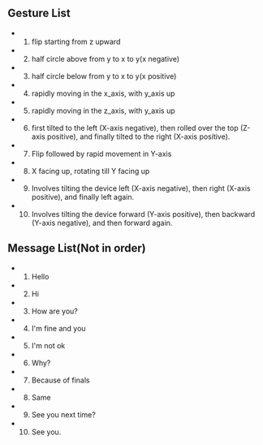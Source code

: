 ## Gesture List
* 1. flip starting from z upward
* 2. half circle above from y to x to y(x negative)
* 3. half circle below from y to x to y(x positive)
* 4. rapidly moving in the x_axis, with y_axis up
* 5. rapidly moving in the z_axis, with y_axis up
* 6. first tilted to the left (X-axis negative), then rolled over the top (Z-axis positive), and finally tilted to the right (X-axis positive).
* 7. Flip followed by rapid movement in Y-axis
* 8. X facing up, rotating till Y facing up
* 9. Involves tilting the device left (X-axis negative), then right (X-axis positive), and finally left again.
* 10. Involves tilting the device forward (Y-axis positive), then backward (Y-axis negative), and then forward again.
## Message List(Not in order)
* 1. Hello
* 2. Hi
* 3. How are you?
* 4. I'm fine and you
* 5. I'm not ok
* 6. Why?
* 7. Because of finals
* 8. Same
* 9. See you next time?
* 10. See you.
